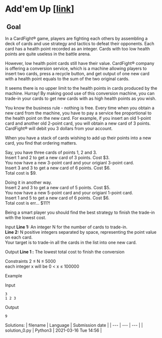 # Add'em Up \[[link](https://www.codingame.com/training/easy/addem-up)\]


 Goal
-----


In a CardFight® game, players are fighting each others by assembling a deck of cards and use strategy and tactics to defeat their opponents. Each card has a health point recorded as an integer. Cards with too low health points are quite useless in the battle arena.  
  
However, low health point cards still have their value. CardFight® company is offering a conversion service, which is a machine allowing players to insert two cards, press a recycle button, and get output of one new card with a health point equals to the sum of the two original cards.  
  
It seems there is no upper limit to the health points in cards produced by the machine. Hurray! By making good use of this conversion machine, you can trade-in your cards to get new cards with as high health points as you wish.  
  
You know the business rule - nothing is free. Every time when you obtain a new card from the machine, you have to pay a service fee proportional to the health point on the new card. For example, if you insert an old 1-point card and another old 2-point card, you will obtain a new card of 3 points. CardFight® will debit you 3 dollars from your account.  
  
When you have a stack of cards wishing to add up their points into a new card, you find that ordering matters.  
  
Say, you have three cards of points 1, 2 and 3.  
Insert 1 and 2 to get a new card of 3 points. Cost $3.  
You now have a new 3-point card and your origianl 3-point card.  
Insert 3 and 3 to get a new card of 6 points. Cost $6.  
Total cost is $9.  
  
Doing it in another way.  
Insert 2 and 3 to get a new card of 5 points. Cost $5.  
You now have a new 5-point card and your origianl 1-point card.  
Insert 1 and 5 to get a new card of 6 points. Cost $6.  
Total cost is err... $11?!  
  
Being a smart player you should find the best strategy to finish the trade-in with the lowest cost.



Input
**Line 1:** An integer N for the number of cards to trade-in.  
**Line 2:** N positive integers separated by space, representing the point value on each card.  
Your target is to trade-in all the cards in the list into one new card.


Output
**Line 1 :** The lowest total cost to finish the conversion


Constraints
2 ≤ N ≤ 5000  
each integer x will be 0 < x ≤ 100000


Example


Input

```
3
1 2 3
```



Output

```
9
```





Solutions:
| filename | Language | Submission date |
| --- | --- | --- |
| solution_0.py | Python3 | 2021-03-16 Tue 14:56 |
